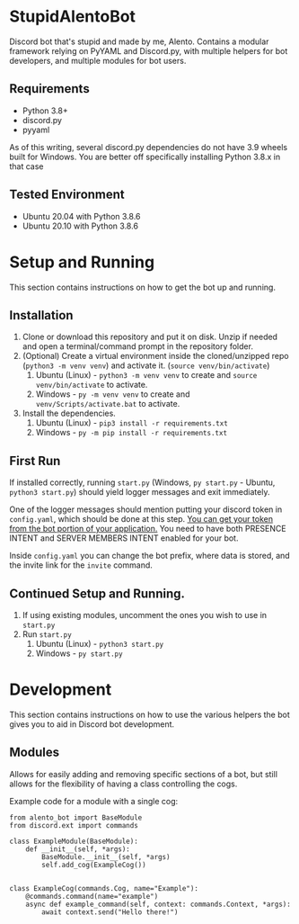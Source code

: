 # StupidAlentoBot
Discord bot that's stupid and made by me, Alento. Contains a modular framework relying on PyYAML and Discord.py, with multiple helpers for bot developers, and multiple modules for bot users.

## Requirements
* Python 3.8+
* discord.py
* pyyaml

As of this writing, several discord.py dependencies do not have 3.9 wheels built for Windows. You are better off specifically installing Python 3.8.x in that case

## Tested Environment
* Ubuntu 20.04 with Python 3.8.6
* Ubuntu 20.10 with Python 3.8.6

# Setup and Running
This section contains instructions on how to get the bot up and running.
## Installation
1) Clone or download this repository and put it on disk. Unzip if needed and open a terminal/command prompt in the repository folder.
2) (Optional) Create a virtual environment inside the cloned/unzipped repo (`python3 -m venv venv`) and activate it. 
(`source venv/bin/activate`)
    1) Ubuntu (Linux) - `python3 -m venv venv` to create and `source venv/bin/activate` to activate.
    2) Windows - `py -m venv venv` to create and `venv/Scripts/activate.bat` to activate.
3) Install the dependencies. 
    1) Ubuntu (Linux) - `pip3 install -r requirements.txt`
    2) Windows - `py -m pip install -r requirements.txt`
    
## First Run
If installed correctly, running `start.py` (Windows, `py start.py` - Ubuntu, `python3 start.py`) should yield logger messages and exit immediately.

One of the logger messages should mention putting your discord token in `config.yaml`, which should be done at this step. [You can get your token from the bot portion of your application.](https://discord.com/developers/applications) You need to have both PRESENCE INTENT and SERVER MEMBERS INTENT enabled for your bot.

Inside `config.yaml` you can change the bot prefix, where data is stored, and the invite link for the `invite` command.

## Continued Setup and Running.
1) If using existing modules, uncomment the ones you wish to use in `start.py`
2) Run `start.py`
    1) Ubuntu (Linux) - `python3 start.py`
    2) Windows - `py start.py`

# Development
This section contains instructions on how to use the various helpers the bot gives you to aid in Discord bot development.
## Modules
Allows for easily adding and removing specific sections of a bot, but still allows for the flexibility of having a class controlling the cogs.

Example code for a module with a single cog:
```
from alento_bot import BaseModule
from discord.ext import commands

class ExampleModule(BaseModule):
    def __init__(self, *args):
        BaseModule.__init__(self, *args)
        self.add_cog(ExampleCog())


class ExampleCog(commands.Cog, name="Example"):
    @commands.command(name="example")
    async def example_command(self, context: commands.Context, *args):
        await context.send("Hello there!")
```
